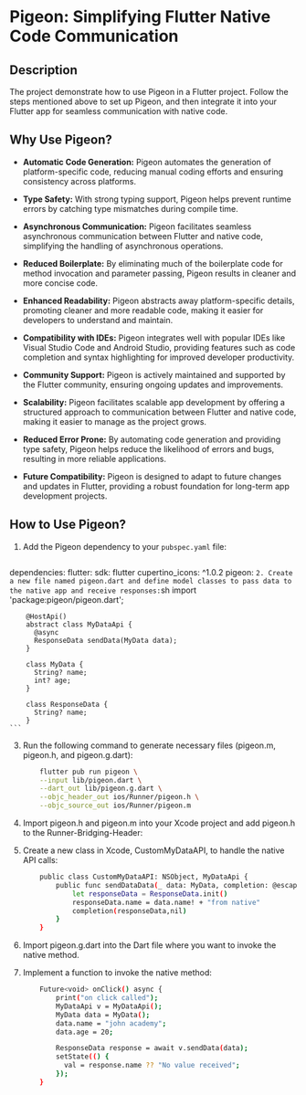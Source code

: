# Pigeon: Simplifying Flutter Native Code Communication

## Description

The project demonstrate how to use Pigeon in a Flutter project. Follow the steps mentioned above to set up Pigeon, and then integrate it into your Flutter app for seamless communication with native code.

## Why Use Pigeon?

- **Automatic Code Generation:** Pigeon automates the generation of platform-specific code, reducing manual coding efforts and ensuring consistency across platforms.

- **Type Safety:** With strong typing support, Pigeon helps prevent runtime errors by catching type mismatches during compile time.

- **Asynchronous Communication:** Pigeon facilitates seamless asynchronous communication between Flutter and native code, simplifying the handling of asynchronous operations.

- **Reduced Boilerplate:** By eliminating much of the boilerplate code for method invocation and parameter passing, Pigeon results in cleaner and more concise code.

- **Enhanced Readability:** Pigeon abstracts away platform-specific details, promoting cleaner and more readable code, making it easier for developers to understand and maintain.

- **Compatibility with IDEs:** Pigeon integrates well with popular IDEs like Visual Studio Code and Android Studio, providing features such as code completion and syntax highlighting for improved developer productivity.

- **Community Support:** Pigeon is actively maintained and supported by the Flutter community, ensuring ongoing updates and improvements.

- **Scalability:** Pigeon facilitates scalable app development by offering a structured approach to communication between Flutter and native code, making it easier to manage as the project grows.

- **Reduced Error Prone:** By automating code generation and providing type safety, Pigeon helps reduce the likelihood of errors and bugs, resulting in more reliable applications.

- **Future Compatibility:** Pigeon is designed to adapt to future changes and updates in Flutter, providing a robust foundation for long-term app development projects.



## How to Use Pigeon?

1. Add the Pigeon dependency to your `pubspec.yaml` file:
    ```sh
dependencies:
  flutter:
    sdk: flutter
  cupertino_icons: ^1.0.2
  pigeon:
      ```
2. Create a new file named pigeon.dart and define model classes to pass data to the native app and receive responses:
    ```sh
        import 'package:pigeon/pigeon.dart';

        @HostApi()
        abstract class MyDataApi {
          @async
          ResponseData sendData(MyData data);
        }

        class MyData {
          String? name;
          int? age;
        }

        class ResponseData {
          String? name;
        }
    ```
3. Run the following command to generate necessary files (pigeon.m, pigeon.h, and pigeon.g.dart):
    
    ```sh
        flutter pub run pigeon \
        --input lib/pigeon.dart \
        --dart_out lib/pigeon.g.dart \
        --objc_header_out ios/Runner/pigeon.h \
        --objc_source_out ios/Runner/pigeon.m
    ```

4. Import pigeon.h and pigeon.m into your Xcode project and add pigeon.h to the Runner-Bridging-Header:


5. Create a new class in Xcode, CustomMyDataAPI, to handle the native API calls:

    ```sh
        public class CustomMyDataAPI: NSObject, MyDataApi {
            public func sendDataData(_ data: MyData, completion: @escaping (ResponseData?, FlutterError?) -> Void) {
                let responseData = ResponseData.init()
                responseData.name = data.name! + "from native"
                completion(responseData,nil)
            }
        }
    ```


6. Import pigeon.g.dart into the Dart file where you want to invoke the native method.

7. Implement a function to invoke the native method:

    ```sh
        Future<void> onClick() async {
            print("on click called");
            MyDataApi v = MyDataApi();
            MyData data = MyData();
            data.name = "john academy";
            data.age = 20;

            ResponseData response = await v.sendData(data);
            setState(() {
              val = response.name ?? "No value received";
            });
        }
    ```

